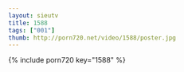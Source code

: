 ```yaml
--- 
layout: sieutv
title: 1588
tags: ["001"]
thumb: http://porn720.net/video/1588/poster.jpg
---
```

{% include porn720 key="1588" %} 
